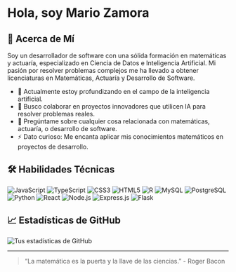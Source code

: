 # Hola, soy Mario Zamora

## 👋 Acerca de Mí
Soy un desarrollador de software con una sólida formación en matemáticas y actuaría, especializado en Ciencia de Datos e Inteligencia Artificial. Mi pasión por resolver problemas complejos me ha llevado a obtener licenciaturas en Matemáticas, Actuaría y Desarrollo de Software.

- 🌱 Actualmente estoy profundizando en el campo de la inteligencia artificial.
- 👯 Busco colaborar en proyectos innovadores que utilicen IA para resolver problemas reales.
- 💬 Pregúntame sobre cualquier cosa relacionada con matemáticas, actuaría, o desarrollo de software.
- ⚡ Dato curioso: Me encanta aplicar mis conocimientos matemáticos en proyectos de desarrollo.

## 🛠 Habilidades Técnicas
![JavaScript](https://img.shields.io/badge/-JavaScript-black?style=flat-square&logo=javascript)
![TypeScript](https://img.shields.io/badge/-TypeScript-black?style=flat-square&logo=typescript)
![CSS3](https://img.shields.io/badge/-CSS3-black?style=flat-square&logo=css3)
![HTML5](https://img.shields.io/badge/-HTML5-black?style=flat-square&logo=html5)
![R](https://img.shields.io/badge/-R-black?style=flat-square&logo=r)
![MySQL](https://img.shields.io/badge/-MySQL-black?style=flat-square&logo=mysql)
![PostgreSQL](https://img.shields.io/badge/-PostgreSQL-black?style=flat-square&logo=postgresql)
![Python](https://img.shields.io/badge/-Python-black?style=flat-square&logo=python)
![React](https://img.shields.io/badge/-React-black?style=flat-square&logo=react)
![Node.js](https://img.shields.io/badge/-Node.js-black?style=flat-square&logo=node.js)
![Express.js](https://img.shields.io/badge/-Express-black?style=flat-square&logo=express)
![Flask](https://img.shields.io/badge/-Flask-black?style=flat-square&logo=flask)

## 📈 Estadísticas de GitHub
![Tus estadísticas de GitHub](https://github-readme-stats.vercel.app/api?username=malemaner&show_icons=true&theme=radical)

---
> “La matemática es la puerta y la llave de las ciencias.” - Roger Bacon
